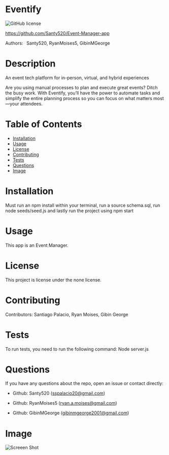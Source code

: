 
  # Eventify
  ![GitHub license](https://img.shields.io/badge/license-MIT-blue.svg)
  
  https://github.com/Santy520/Event-Manager-app 

  Authors:&ensp; Santy520, RyanMoises5, GibinMGeorge
  
  # Description
  
 An event tech platform for in-person, virtual, and hybrid experiences

 Are you using manual processes to plan and execute great events? Ditch the busy work. With Eventify, you’ll have the power to automate tasks and simplify the entire planning process so you can focus on what matters most—your attendees. 
  
  # Table of Contents 
  
  * [Installation](#installation)
  * [Usage](#usage)
  * [License](#license)
  * [Contributing](#contributing)
  * [Tests](#tests)
  * [Questions](#questions)
  * [Image](#image)
  
  # Installation
  
  Must run an npm install within your terminal, run a source schema.sql, run node seeds/seed.js and lastly run the project using npm start
  
  # Usage
  
  This app is an Event Manager.
  
  # License
  
  This project is license under the none license.
  
  # Contributing
  
  Contributors: Santiago Palacio, Ryan Moises, Gibin George
  
  # Tests
  
  To run tests, you need to run the following command: Node server.js
  
  # Questions
  
  If you have any questions about the repo, open an issue or contact directly:
  
  - Github: Santy520 (sspalacio20@gmail.com)

  - Github: RyanMoises5 (ryan.a.moises@gmail.com)
  
  - Github: GibinMGeorge (gibinmgeorge2001@gmail.com)
  
  # Image

  ![Screeen Shot](./Screenshot%202024-04-10%20at%205.56.27 PM.png)
  